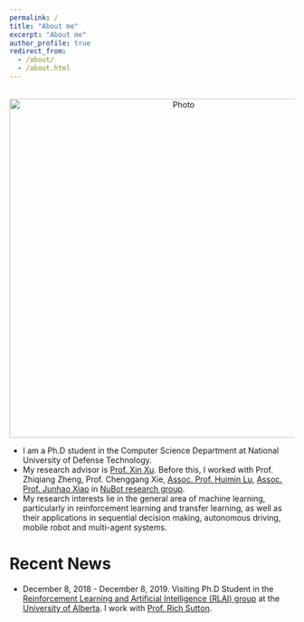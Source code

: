 ```yaml
---
permalink: /
title: "About me"
excerpt: "About me"
author_profile: true
redirect_from: 
  - /about/
  - /about.html
---
```


<p align="center">
  <img src="https://github.com/jkren6/jkren6.github.io/blob/master/images/junkairen.jpg?raw=true" alt="Photo" style="width: 600px;"/> 
</p>

* I am a Ph.D student in the Computer Science Department at National University of Defense Technology. 
* My research advisor is [Prof. Xin Xu](http://www.jilsa.net/xinxu.html). Before this, I worked with Prof. Zhiqiang Zheng, Prof. Chenggang Xie, [Assoc. Prof. Huimin Lu](https://scholar.google.ca/citations?user=cp-6u7wAAAAJ&hl=en), [Assoc. Prof. Junhao Xiao](https://scholar.google.com/citations?user=UDR0byYAAAAJ&hl=en) in [NuBot research group](https://nubot.trustie.net/organizations/23). 
* My research interests lie in the general area of machine learning, particularly in reinforcement learning and transfer learning, as well as their applications in sequential decision making, autonomous driving, mobile robot and multi-agent systems.

# Recent News
* December 8, 2018 - December 8, 2019. Visiting Ph.D Student in the [Reinforcement Learning and Artificial Intelligence (RLAI) group](http://rlai.cs.ualberta.ca/) at the [University of Alberta](https://www.ualberta.ca/). I work with  [Prof. Rich Sutton](http://incompleteideas.net/). 
